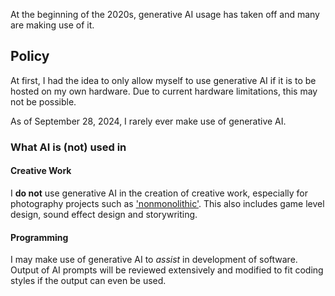 At the beginning of the 2020s, generative AI usage has taken off and many are making use of it.

## Policy
At first, I had the idea to only allow myself to use generative AI if it is to be hosted on my own hardware. Due to current hardware limitations, this may not be possible.

As of September 28, 2024, I rarely ever make use of generative AI.

### What AI is (not) used in

#### Creative Work
I **do not** use generative AI in the creation of creative work, especially for photography projects such as ['nonmonolithic'](../nonmono/). This also includes game level design, sound effect design and storywriting.

#### Programming
I may make use of generative AI to *assist* in development of software. Output of AI prompts will be reviewed extensively and modified to fit coding styles if the output can even be used. 